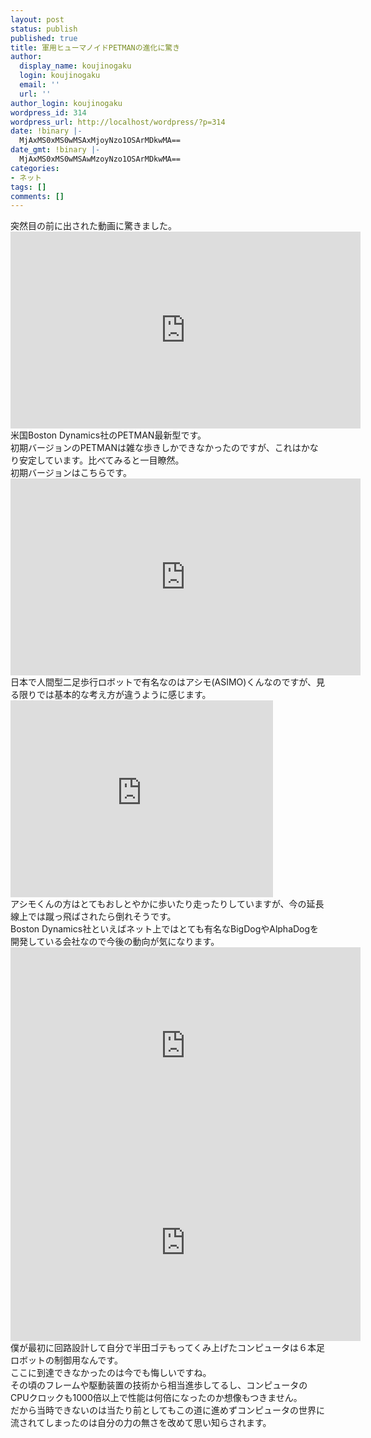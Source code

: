 ```yaml
---
layout: post
status: publish
published: true
title: 軍用ヒューマノイドPETMANの進化に驚き
author:
  display_name: koujinogaku
  login: koujinogaku
  email: ''
  url: ''
author_login: koujinogaku
wordpress_id: 314
wordpress_url: http://localhost/wordpress/?p=314
date: !binary |-
  MjAxMS0xMS0wMSAxMjoyNzo1OSArMDkwMA==
date_gmt: !binary |-
  MjAxMS0xMS0wMSAwMzoyNzo1OSArMDkwMA==
categories:
- ネット
tags: []
comments: []
---
```

<p>突然目の前に出された動画に驚きました。<br />
<iframe width="560" height="315" src="http://www.youtube.com/embed/mclbVTIYG8E" frameborder="0" allowfullscreen></iframe><br />
米国Boston Dynamics社のPETMAN最新型です。<br />
初期バージョンのPETMANは雑な歩きしかできなかったのですが、これはかなり安定しています。比べてみると一目瞭然。<br />
初期バージョンはこちらです。<br />
<iframe width="560" height="315" src="http://www.youtube.com/embed/67CUudkjEG4" frameborder="0" allowfullscreen></iframe><br />
日本で人間型二足歩行ロボットで有名なのはアシモ(ASIMO)くんなのですが、見る限りでは基本的な考え方が違うように感じます。<br />
<iframe width="420" height="315" src="http://www.youtube.com/embed/Q3C5sc8b3xM" frameborder="0" allowfullscreen></iframe><br />
アシモくんの方はとてもおしとやかに歩いたり走ったりしていますが、今の延長線上では蹴っ飛ばされたら倒れそうです。<br />
Boston Dynamics社といえばネット上ではとても有名なBigDogやAlphaDogを開発している会社なので今後の動向が気になります。<br />
<iframe width="560" height="315" src="http://www.youtube.com/embed/VNRtL8exd14" frameborder="0" allowfullscreen></iframe><br />
<iframe width="560" height="315" src="http://www.youtube.com/embed/SSbZrQp-HOk" frameborder="0" allowfullscreen></iframe><br />
僕が最初に回路設計して自分で半田ゴテもってくみ上げたコンピュータは６本足ロボットの制御用なんです。<br />
ここに到達できなかったのは今でも悔しいですね。<br />
その頃のフレームや駆動装置の技術から相当進歩してるし、コンピュータのCPUクロックも1000倍以上で性能は何倍になったのか想像もつきません。<br />
だから当時できないのは当たり前としてもこの道に進めずコンピュータの世界に流されてしまったのは自分の力の無さを改めて思い知らされます。</p>
